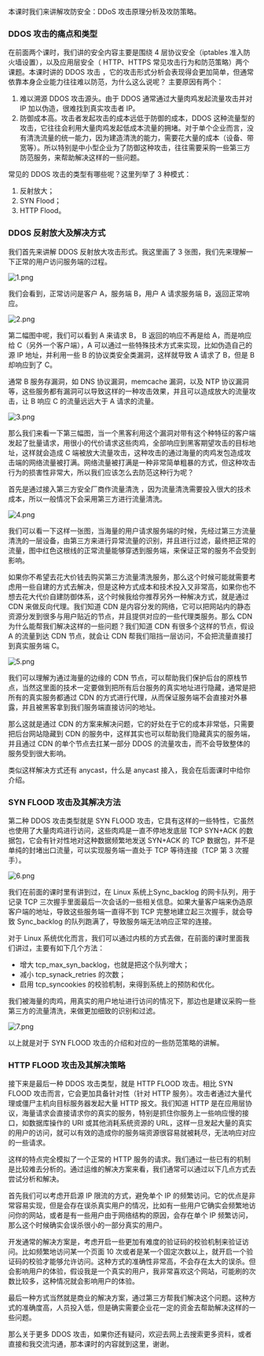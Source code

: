 本课时我们来讲解攻防安全：DDoS 攻击原理分析及攻防策略。

### DDOS 攻击的痛点和类型

在前面两个课时，我们讲的安全内容主要是围绕 4 层协议安全（iptables 准入防火墙设置），以及应用层安全（ HTTP、HTTPS 常见攻击行为和防范策略）两个课题。本课时讲的 DDOS 攻击 ，它的攻击形式分析会表现得会更加简单，但通常依靠本身企业能力往往难以防范，为什么这么说呢？ 主要原因有两个：

1. 难以溯源 DDOS 攻击源头。由于 DDOS 通常通过大量肉鸡发起流量攻击并对 IP 加以伪造，很难找到真实攻击者 IP。
2. 防御成本高。攻击者发起攻击的成本远低于防御的成本，DDOS 这种流量型的攻击，它往往会利用大量肉鸡发起低成本流量的拥堵。对于单个企业而言，没有清洗流量的统一能力，因为建造清洗的能力，需要花大量的成本（设备、带宽等）。所以特别是中小型企业为了防御这种攻击，往往需要采购一些第三方防范服务，来帮助解决这样的一些问题。

常见的 DDOS 攻击的类型有哪些呢？这里列举了 3 种模式：

1. 反射放大；
2. SYN Flood；
3. HTTP Flood。

### DDOS 反射放大及解决方式

我们首先来讲解 DDOS 反射放大攻击形式。我这里画了 3 张图，我们先来理解一下正常的用户访问服务端的过程。

![1.png](https://s0.lgstatic.com/i/image/M00/17/52/Ciqc1F7XGfiAKxguAABXbJVWs34227.png)

我们会看到，正常访问是客户 A，服务端 B，用户 A 请求服务端 B，返回正常响应。

![2.png](https://s0.lgstatic.com/i/image/M00/17/52/Ciqc1F7XGgeAKCTmAACZ2aWSUnA297.png)

第二幅图中呢，我们可以看到 A 来请求 B， B 返回的响应不再是给 A，而是响应给 C（另外一个客户端），A 可以通过一些特殊技术方式来实现，比如伪造自己的源 IP 地址，并利用一些 B 的协议类安全类漏洞，这样就导致 A 请求了 B，但是 B 却响应到了 C。

通常 B 服务存漏洞，如 DNS 协议漏洞，memcache 漏洞，以及 NTP 协议漏洞等，这些服务都有漏洞可以导致这样的一种攻击效果，并且可以造成放大的流量攻击，让 B 响应 C 的流量远远大于 A 请求的流量。

![3.png](https://s0.lgstatic.com/i/image/M00/17/52/Ciqc1F7XGhCALO3jAAHVahXZDWQ149.png)

那么我们来看一下第三幅图，当一个黑客利用这个漏洞对带有这个种特征的客户端发起了批量请求，用很小的代价请求这些肉鸡，全部响应到黑客期望攻击的目标地址，这样就会造成 C 端被放大流量攻击，这种攻击的通过海量的肉鸡发包造成攻击端的网络流量被打满。网络流量被打满是一种非常简单粗暴的方式，但这种攻击行为的损害性非常大，所以我们应该怎么去防范这种行为呢？

首先是通过接入第三方安全厂商作流量清洗 ，因为流量清洗需要投入很大的技术成本，所以一般情况下会采用第三方进行流量清洗。

![4.png](https://s0.lgstatic.com/i/image/M00/17/5E/CgqCHl7XGheANnbxAADZIVo1jAY000.png)

我们可以看一下这样一张图，当海量的用户请求服务端的时候，先经过第三方流量清洗的一层设备，由第三方来进行异常流量的识别，并且进行过滤，最终把正常的流量，图中红色这根线的正常流量能够穿透到服务端，来保证正常的服务不会受到影响。

如果你不希望去花大价钱去购买第三方流量清洗服务，那么这个时候可能就需要考虑用一些自建的方式去解决，但是这种方式成本和技术投入又非常高，如果你也不想去花大代价自建防御体系，这个时候我给你推荐另外一种解决方式，就是通过 CDN 来做反向代理。我们知道 CDN 是内容分发的网络，它可以把网站内的静态资源分发到很多与用户贴近的节点，并且提供对应的一些代理类服务。那么 CDN 为什么能帮我们解决这样的一些问题？我们知道 CDN 有很多个这样的节点，假设 A 的流量到达 CDN 节点，就会让 CDN 帮我们阻挡一层访问，不会把流量直接打到真实服务端 C。

![5.png](https://s0.lgstatic.com/i/image/M00/17/5E/CgqCHl7XGh6AJUcsAADJmlpjZoc188.png)

我们可以理解为通过海量的边缘的 CDN 节点，可以帮助我们保护后台的原栈节点，当然这里面的技术一定要做到把所有后台服务的真实地址进行隐藏，通常是把所有的真实服务都通过 CDN 的方式进行代理，从而保证服务端不会直接对外暴露，并且被黑客拿到我们服务端直接访问的地址。

那么这就是通过 CDN 的方案来解决问题，它的好处在于它的成本非常低，只需要把后台网站隐藏到 CDN 的服务中，这样其实也可以帮助我们隐藏真实的服务端，并且通过 CDN 的单个节点去扛某一部分 DDOS 的流量攻击，而不会导致整体的服务受到很大影响。

类似这样解决方式还有 anycast，什么是 anycast 接入，我会在后面课时中给你介绍。

### SYN FLOOD 攻击及其解决方法

第二种 DDOS 攻击类型就是 SYN FLOOD 攻击，它具有这样的一些特性，它虽然也使用了大量肉鸡进行访问，这些肉鸡是一直不停地发底层 TCP SYN+ACK 的数据包，它会有针对性地对这种数据频繁地发送 SYN+ACK 的 TCP 数据包，并不是单纯的封堵出口流量，可以实现服务端一直处于 TCP 等待连接（TCP 第 3 次握手）。

![6.png](https://s0.lgstatic.com/i/image/M00/17/5E/CgqCHl7XGiaAPMPyAADmT73CQo0190.png)

我们在前面的课时里有讲到过，在 Linux 系统上Sync_backlog 的网卡队列，用于记录 TCP 三次握手里面最后一次会话的一些相关信息。如果大量客户端来伪造原客户端的地址，导致这些服务端一直得不到 TCP 完整地建立起三次握手，就会导致 Sync_backlog 的队列跑满了，导致服务端无法响应正常的连接。

对于 Linux 系统优化而言，我们可以通过内核的方式去做，在前面的课时里面我们讲过，主要有如下几个方法：

* 增大 tcp_max_syn_backlog，也就是把这个队列增大；
* 减小 tcp_synack_retries 的次数；
* 启用 tcp_syncookies 的校验机制，来得到系统上的预防和优化。

我们被海量的肉鸡，用真实的用户地址进行访问的情况下，那边也是建议采购一些第三方的流量清洗，来做更加细致的识别和过滤。

![7.png](https://s0.lgstatic.com/i/image/M00/17/52/Ciqc1F7XGi6Ac2iHAACnXQYDWPk228.png)

以上就是对于 SYN FLOOD 攻击的介绍和对应的一些防范策略的讲解。

### HTTP FLOOD 攻击及其解决策略

接下来是最后一种 DDOS 攻击类型，就是 HTTP FLOOD 攻击。相比 SYN FLOOD 攻击而言，它会更加具备针对性（针对 HTTP 服务）。攻击者通过大量代理或僵尸主机向目标服务器发起大量 HTTP 报文。我们知道 HTTP 是在应用层协议，海量请求会直接请求你的真实的服务，特别是抓住你服务上一些响应慢的接口，如数据库操作的 URI 或其他消耗系统资源的 URL，这样一旦发起大量的真实的用户的访问，就可以有效的造成你的服务端资源很容易就被耗尽，无法响应对应的一些请求。

这样的特点完全模拟了一个正常的 HTTP 服务的请求。我们通过一些已有的机制是比较难去分析的。通过运维的解决方案来看，我们通常可以通过以下几点方式去尝试分析和解决。

首先我们可以考虑开启源 IP 限流的方式，避免单个 IP 的频繁访问。它的优点是非常容易实现，但是会存在误杀真实用户的情况，比如有一些用户它确实会频繁地访问你的网站，或者是有一些用户由于网络结构的原因，会存在单个 IP 频繁访问，那么这个时候确实会误杀很小的一部分真实的用户。

开发通常的解决方案是，考虑开启一些更加有难度的验证码的校验机制来验证访问。比如频繁地访问某一个页面 10 次或者是某一个固定次数以上，就开启一个验证码的校验才能够允许访问。这种方式的准确性非常高，不会存在太大的误杀。但会影响用户的体验，假设我是一个真实的用户，我非常喜欢这个网站，可能刷的次数比较多，这种情况就会影响用户的体验。

最后一种方式当然就是商业的解决方案，通过第三方帮我们解决这个问题。这种方式的准确度高，人员投入低，但是确实需要企业花一定的资金去帮助解决这样的一些问题。

那么关于更多 DDOS 攻击，如果你还有疑问，欢迎去网上去搜索更多资料，或者直接和我交流沟通，那本课时的内容就到这里，谢谢。
